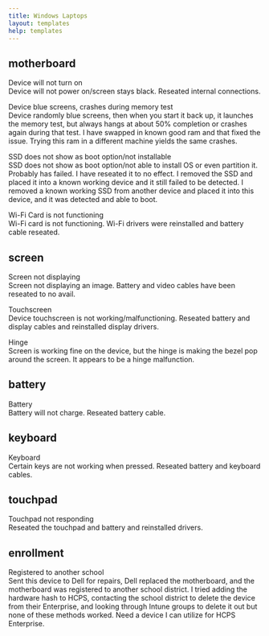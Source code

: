 ```yaml
---
title: Windows Laptops
layout: templates
help: templates
---
```


## motherboard

Device will not turn on  
Device will not power on/screen stays black. Reseated internal connections.

Device blue screens, crashes during memory test  
Device randomly blue screens, then when you start it back up, it launches the memory test, but always hangs at about 50% completion or crashes again during that test. I have swapped in known good ram and that fixed the issue. Trying this ram in a different machine yields the same crashes.

SSD does not show as boot option/not installable  
SSD does not show as boot option/not able to install OS or even partition it. Probably has failed. I have reseated it to no effect. I removed the SSD and placed it into a known working device and it still failed to be detected. I removed a known working SSD from another device and placed it into this device, and it was detected and able to boot.

Wi-Fi Card is not functioning  
Wi-Fi card is not functioning. Wi-Fi drivers were reinstalled and battery cable reseated.

## screen

Screen not displaying  
Screen not displaying an image. Battery and video cables have been reseated to no avail.

Touchscreen  
Device touchscreen is not working/malfunctioning. Reseated battery and display cables and reinstalled display drivers.

Hinge  
Screen is working fine on the device, but the hinge is making the bezel pop around the screen. It appears to be a hinge malfunction.

## battery

Battery  
Battery will not charge. Reseated battery cable.

## keyboard

Keyboard  
Certain keys are not working when pressed. Reseated battery and keyboard cables.

## touchpad

Touchpad not responding  
Reseated the touchpad and battery and reinstalled drivers.

## enrollment

Registered to another school  
Sent this device to Dell for repairs, Dell replaced the motherboard, and the motherboard was registered to another school district. I tried adding the hardware hash to HCPS, contacting the school district to delete the device from their Enterprise, and looking through Intune groups to delete it out but none of these methods worked. Need a device I can utilize for HCPS Enterprise.  
